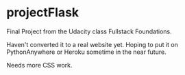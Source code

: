 # projectFlask

Final Project from the Udacity class Fullstack Foundations.

Haven't converted it to a real website yet. Hoping to put it on PythonAnywhere
or Heroku sometime in the near future.

Needs more CSS work.
